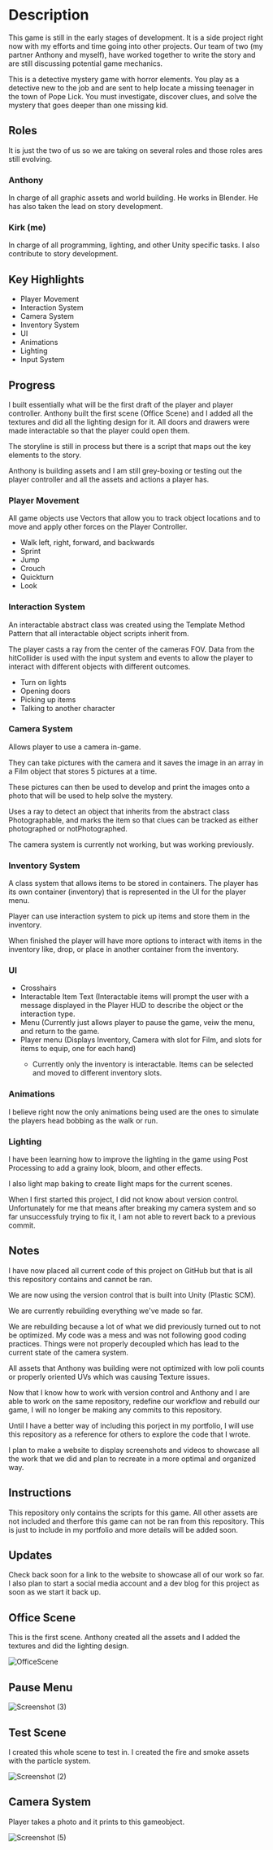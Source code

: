 <h1>
   Description
</h1>
<p>
   This game is still in the early stages of development. It is a side project right now with my efforts and time going into other projects. Our team of two (my partner Anthony and myself), have worked together to write the story and are still discussing potential game mechanics.  

   This is a detective mystery game with horror elements. You play as a detective new to the job and are sent to help locate a missing teenager in the town of Pope Lick. You must investigate, discover clues, and solve the mystery that goes deeper than one missing kid.
</p>

<h2>
   Roles
</h2>
<p>
   It is just the two of us so we are taking on several roles and those roles ares still evolving.
   <h3>
	Anthony
   </h3>
   <p>
	In charge of all graphic assets and world building. He works in Blender. He has also taken the lead on story development. 
   </p>
   <h3>
	Kirk (me)
   </h3>
   <p>
	In charge of all programming, lighting, and other Unity specific tasks. I also contribute to story development.
   </p>
</p>

<h2>
   Key Highlights
</h2>
<ul>
   <li>Player Movement</li>
   <li>Interaction System</li>
   <li>Camera System</li>
   <li>Inventory System</li>
   <li>UI</li>
   <li>Animations</li>
   <li>Lighting</li>
   <li>Input System</li>
</ul>

<h2>
   Progress
</h2>
<p>
	I built essentially what will be the first draft of the player and player controller. Anthony built the first scene (Office Scene) and I added all the textures and did all the lighting design for it. All doors and drawers were made interactable so that the player could open them.
</p>
<p>
   The storyline is still in process but there is a script that maps out the key elements to the story.

   Anthony is building assets and I am still grey-boxing or testing out the player controller and all the assets and actions a player has. 
</p>

<h3>
       Player Movement
</h3>
<p>
	All game objects use Vectors that allow you to track object locations and to move and apply other forces on the Player Controller.
	<ul>
		<li>Walk left, right, forward, and backwards</li>
		<li>Sprint</li>
		<li>Jump</li>
		<li>Crouch</li>
		<li>Quickturn</li>
		<li>Look</li>
	</ul>
	
</p>
<h3>
        Interaction System
</h3>
<p>
	An interactable abstract class was created using the Template Method Pattern that all interactable object scripts inherit from. 
	
The player casts a ray from the center of the cameras FOV. Data from the hitCollider is used with the input system and events to allow the player to interact with different objects with different outcomes.
	<ul>
		   <li>Turn on lights</li>
		   <li>Opening doors</li>
		   <li>Picking up items</li>
		   <li>Talking to another character</li>
	</ul>
</p>

<h3>
	   Camera System
</h3>
<p>
	Allows player to use a camera in-game. 
	
   They can take pictures with the camera and it saves the image in an array in a Film object that stores 5 pictures at a time.

   These pictures can then be used to develop and print the images onto a photo that will be used to help solve the mystery.

   Uses a ray to  detect an object that inherits from the abstract class Photographable, and marks the item so that clues can be tracked as either photographed or notPhotographed.

   The camera system is currently not working, but was working previously.
</p>
   

<h3>
	Inventory System
</h3>
<p>
	A class system that allows items to be stored in containers. The player has its own container (inventory) that is represented in the UI for the player menu.

 Player can use interaction system to pick up items and store them in the inventory.

When finished the player will have more options to interact with items in the inventory like, drop, or place in another container from the inventory.
</p>

<h3>
	UI
</h3>
<ul>
	<li>Crosshairs</li>
	<li>Interactable Item Text (Interactable items will prompt the user with a message displayed in the Player HUD to describe the object or the interaction type.</li>
	<li>Menu (Currently just allows player to pause the game, veiw the menu, and return to the game.</li>
	<li>Player menu (Displays Inventory, Camera with slot for Film, and slots for items to equip, one for each hand)</li>
	<ul><li>Currently only the inventory is interactable. Items can be selected and moved to different inventory slots.</li></ul>
</ul>

<h3>
	Animations
</h3>
<p>
	I believe right now the only animations being used are the ones to simulate the players head bobbing as the walk or run.
</p>

<h3>
	Lighting
</h3>
<p>
	I have been learning how to improve the lighting in the game using Post Processing to add a grainy look, bloom, and other effects.

I also light map baking to create llight maps for the current scenes.
</p>

<p>
	When I first started this project, I did not know about version control. Unfortunately for me that means after breaking my camera system and so far unsuccessfuly trying to fix it, I am not able to revert back to a previous commit.
</p>

<h2>
	Notes
</h2>
</p>
	 I have now placed all current code of this project on GitHub but that is all this repository contains and cannot be ran.
	
   We are now using the version control that is built into Unity (Plastic SCM).

   We are currently rebuilding everything we've made so far.
	
   We are rebuilding because a lot of what we did previously turned out to not be optimized. My code was a mess and was not following good coding practices. Things were not properly decoupled which has lead to the current state of the camera system. 
   
   All assets that Anthony was building were not optimized with low poli counts or properly 
   oriented UVs which was causing Texture issues.
	
   Now that I know how to work with version control and Anthony and I are able to work on the same repository, redefine our workflow and rebuild our game, I will no longer be making any commits to this repository. 
   
   Until I have a better way of including this porject in my portfolio, I will use this repository as a reference for others to 
   explore the code that I wrote. 
   
   I plan to make a website to display screenshots and videos to showcase all the work that we did and plan to recreate in a more optimal and organized way.
<p>
<h2>
	Instructions
</h2>
<p>
	This repository only contains the scripts for this game. All other assets are not included and therfore this game can not be ran from this repository. This is just to include in my portfolio and more details will be added soon.
</p>
 
<h2>
	Updates
</h2>
<p>
	Check back soon for a link to the website to showcase all of our work so far. I also plan to start a social media account and a dev blog for this project as soon as we start it back up.
</p>

 <h2>
	 Office Scene
 </h2>
 <p>
	 This is the first scene. Anthony created all the assets and I added the textures and did the lighting design.
 </p>
 
![OfficeScene](https://github.com/BKNorton/PopeLick-GreyBoxing/assets/112774855/6c738d9e-4d3a-4a0a-84d0-a2d92eb90044)

<h2>
	Pause Menu
</h2>

![Screenshot (3)](https://github.com/BKNorton/PopeLick-GreyBoxing/assets/112774855/28ede830-8131-4c25-acdc-b73fbbfca0ca)

<h2>
	Test Scene
</h2>
<p>
	I created this whole scene to test in. I created the fire and smoke assets with the particle system.
</p>

![Screenshot (2)](https://github.com/BKNorton/PopeLick-GreyBoxing/assets/112774855/e3979793-a0de-44e8-bbd3-641eda2f123b)

<h2>
	Camera System
</h2>
<p>
	Player takes a photo and it prints to this gameobject.
</p>

![Screenshot (5)](https://github.com/BKNorton/PopeLick-GreyBoxing/assets/112774855/286359a1-778b-425e-9706-8bf53f1a85c1)

